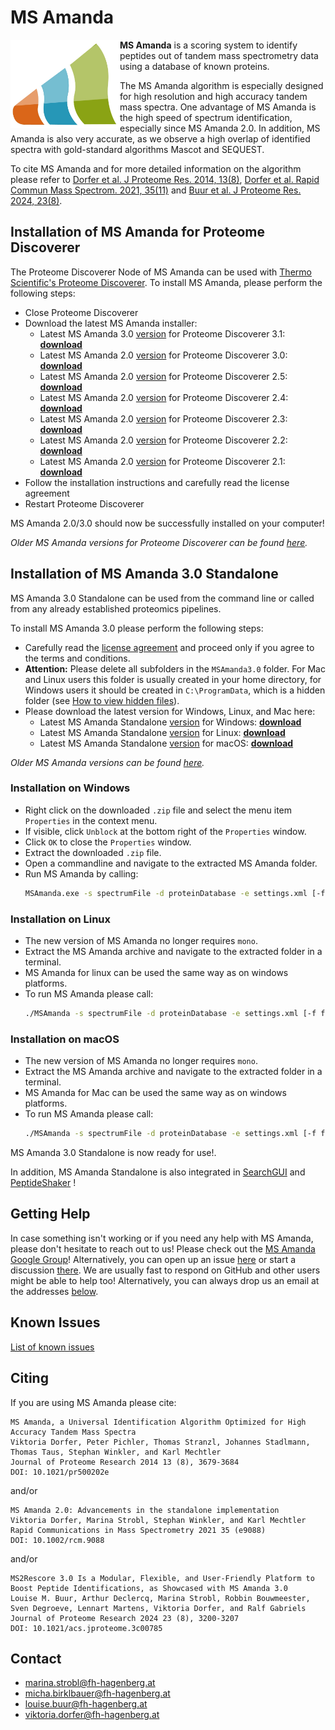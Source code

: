 # MS Amanda

<img src="logo/msamanda.jpg" align="left" width="175px"/>

**MS Amanda** is a scoring system to identify peptides out of tandem mass spectrometry data using a database of known proteins.

The MS Amanda algorithm is especially designed for high resolution and high accuracy tandem mass spectra. One advantage of MS Amanda is the high
speed of spectrum identification, especially since MS Amanda 2.0. In addition, MS Amanda is also very accurate, as we observe a high overlap of
identified spectra with gold-standard algorithms Mascot and SEQUEST.

To cite MS Amanda and for more detailed information on the algorithm please refer to
[Dorfer et al. J Proteome Res. 2014, 13(8)](https://doi.org/10.1021/pr500202e),
[Dorfer et al. Rapid Commun Mass Spectrom. 2021, 35(11)](https://doi.org/10.1002/rcm.9088)
and
[Buur et al. J Proteome Res. 2024, 23(8)](https://doi.org/10.1021/acs.jproteome.3c00785).

## Installation of MS Amanda for Proteome Discoverer

The Proteome Discoverer Node of MS Amanda can be used with
[Thermo Scientific's Proteome Discoverer](https://www.thermofisher.com/at/en/home/industrial/mass-spectrometry/liquid-chromatography-mass-spectrometry-lc-ms/lc-ms-software/multi-omics-data-analysis/proteome-discoverer-software.html).
To install MS Amanda, please perform the following steps:

- Close Proteome Discoverer
- Download the latest MS Amanda installer:
  - Latest MS Amanda 3.0 [version](https://github.com/hgb-bin-proteomics/MSAmanda/raw/master/release/pd/PD3.1/latest/version.txt) for Proteome Discoverer 3.1: [**download**](https://github.com/hgb-bin-proteomics/MSAmanda/raw/master/release/pd/PD3.1/latest/latest.zip)
  - Latest MS Amanda 2.0 [version](https://github.com/hgb-bin-proteomics/MSAmanda/raw/master/release/pd/PD3.0/latest/version.txt) for Proteome Discoverer 3.0: [**download**](https://github.com/hgb-bin-proteomics/MSAmanda/raw/master/release/pd/PD3.0/latest/latest.zip)
  - Latest MS Amanda 2.0 [version](https://github.com/hgb-bin-proteomics/MSAmanda/raw/master/release/pd/PD2.5/latest/version.txt) for Proteome Discoverer 2.5: [**download**](https://github.com/hgb-bin-proteomics/MSAmanda/raw/master/release/pd/PD2.5/latest/latest.zip)
  - Latest MS Amanda 2.0 [version](https://github.com/hgb-bin-proteomics/MSAmanda/raw/master/release/pd/PD2.4/latest/version.txt) for Proteome Discoverer 2.4: [**download**](https://github.com/hgb-bin-proteomics/MSAmanda/raw/master/release/pd/PD2.4/latest/latest.zip)
  - Latest MS Amanda 2.0 [version](https://github.com/hgb-bin-proteomics/MSAmanda/raw/master/release/pd/PD2.3/latest/version.txt) for Proteome Discoverer 2.3: [**download**](https://github.com/hgb-bin-proteomics/MSAmanda/raw/master/release/pd/PD2.3/latest/latest.zip)
  - Latest MS Amanda 2.0 [version](https://github.com/hgb-bin-proteomics/MSAmanda/raw/master/release/pd/PD2.2/latest/version.txt) for Proteome Discoverer 2.2: [**download**](https://github.com/hgb-bin-proteomics/MSAmanda/raw/master/release/pd/PD2.2/latest/latest.zip)
  - Latest MS Amanda 2.0 [version](https://github.com/hgb-bin-proteomics/MSAmanda/raw/master/release/pd/PD2.1/latest/version.txt) for Proteome Discoverer 2.1: [**download**](https://github.com/hgb-bin-proteomics/MSAmanda/raw/master/release/pd/PD2.1/latest/latest.zip)
- Follow the installation instructions and carefully read the license agreement
- Restart Proteome Discoverer

MS Amanda 2.0/3.0 should now be successfully installed on your computer!

*Older MS Amanda versions for Proteome Discoverer can be found [here](https://github.com/hgb-bin-proteomics/MSAmanda/tree/master/release/pd).*

## Installation of MS Amanda 3.0 Standalone

MS Amanda 3.0 Standalone can be used from the command line or called from any already established proteomics pipelines.

To install MS Amanda 3.0 please perform the following steps:

- Carefully read the [license agreement](https://github.com/hgb-bin-proteomics/MSAmanda/blob/master/LICENSE) and proceed only if you agree to the terms and conditions.
- **Attention:** Please delete all subfolders in the `MSAmanda3.0` folder. For Mac and Linux users this folder is usually created in your home directory, for Windows users it should be created in `C:\ProgramData`, which is a hidden folder (see [How to view hidden files](https://support.microsoft.com/en-us/windows/view-hidden-files-and-folders-in-windows-97fbc472-c603-9d90-91d0-1166d1d9f4b5)).
- Please download the latest version for Windows, Linux, and Mac here:
  - Latest MS Amanda Standalone [version](https://github.com/hgb-bin-proteomics/MSAmanda/raw/master/release/sa/latest/version.txt) for Windows: [**download**](https://github.com/hgb-bin-proteomics/MSAmanda/raw/master/release/sa/latest/win/latest.zip)
  - Latest MS Amanda Standalone [version](https://github.com/hgb-bin-proteomics/MSAmanda/raw/master/release/sa/latest/version.txt) for Linux: [**download**](https://github.com/hgb-bin-proteomics/MSAmanda/raw/master/release/sa/latest/linux/latest.tar.gz)
  - Latest MS Amanda Standalone [version](https://github.com/hgb-bin-proteomics/MSAmanda/raw/master/release/sa/latest/version.txt) for macOS: [**download**](https://github.com/hgb-bin-proteomics/MSAmanda/raw/master/release/sa/latest/mac/latest.tar.gz)

*Older MS Amanda versions can be found [here](https://github.com/hgb-bin-proteomics/MSAmanda/tree/master/release/sa).*

### Installation on Windows

- Right click on the downloaded `.zip` file and select the menu item `Properties` in the context menu.
- If visible, click `Unblock` at the bottom right of the `Properties` window.
- Click `OK` to close the `Properties` window.
- Extract the downloaded `.zip` file.
- Open a commandline and navigate to the extracted MS Amanda folder.
- Run MS Amanda by calling:
  ```bash
  MSAmanda.exe -s spectrumFile -d proteinDatabase -e settings.xml [-f fileformat] [-o outputfilename]
  ```

### Installation on Linux

- The new version of MS Amanda no longer requires `mono`.
- Extract the MS Amanda archive and navigate to the extracted folder in a terminal.
- MS Amanda for linux can be used the same way as on windows platforms.
- To run MS Amanda please call:
  ```bash
  ./MSAmanda -s spectrumFile -d proteinDatabase -e settings.xml [-f fileformat] [-o outputfilename]
  ```

### Installation on macOS

- The new version of MS Amanda no longer requires `mono`.
- Extract the MS Amanda archive and navigate to the extracted folder in a terminal.
- MS Amanda for Mac can be used the same way as on windows platforms.
- To run MS Amanda please call:
  ```bash
  ./MSAmanda -s spectrumFile -d proteinDatabase -e settings.xml [-f fileformat] [-o outputfilename]
  ```

MS Amanda 3.0 Standalone is now ready for use!.

In addition, MS Amanda Standalone is also integrated in
[SearchGUI](http://compomics.github.io/projects/searchgui.html)
and
[PeptideShaker](http://compomics.github.io/projects/peptide-shaker.html)
!

## Getting Help

In case something isn't working or if you need any help with MS Amanda,
please don't hesitate to reach out to us! Please check out the
[MS Amanda Google Group](https://groups.google.com/d/forum/msamanda)!
Alternatively, you can open
up an issue [here](https://github.com/hgb-bin-proteomics/MSAmanda/issues) or
start a discussion
[there](https://github.com/hgb-bin-proteomics/MSAmanda/discussions).
We are usually fast to respond on GitHub and other users might be able to help
too! Alternatively, you can always drop us an email at the addresses
[below](#contact).

## Known Issues

[List of known issues](https://github.com/hgb-bin-proteomics/MSAmanda/issues)

## Citing

If you are using MS Amanda please cite:
```
MS Amanda, a Universal Identification Algorithm Optimized for High Accuracy Tandem Mass Spectra
Viktoria Dorfer, Peter Pichler, Thomas Stranzl, Johannes Stadlmann, Thomas Taus, Stephan Winkler, and Karl Mechtler
Journal of Proteome Research 2014 13 (8), 3679-3684
DOI: 10.1021/pr500202e
```
and/or
```
MS Amanda 2.0: Advancements in the standalone implementation
Viktoria Dorfer, Marina Strobl, Stephan Winkler, and Karl Mechtler
Rapid Communications in Mass Spectrometry 2021 35 (e9088)
DOI: 10.1002/rcm.9088
```
and/or
```
MS2Rescore 3.0 Is a Modular, Flexible, and User-Friendly Platform to Boost Peptide Identifications, as Showcased with MS Amanda 3.0
Louise M. Buur, Arthur Declercq, Marina Strobl, Robbin Bouwmeester, Sven Degroeve, Lennart Martens, Viktoria Dorfer, and Ralf Gabriels
Journal of Proteome Research 2024 23 (8), 3200-3207
DOI: 10.1021/acs.jproteome.3c00785
```

## Contact

- [marina.strobl@fh-hagenberg.at](mailto:marina.strobl@fh-hagenberg.at)
- [micha.birklbauer@fh-hagenberg.at](mailto:micha.birklbauer@fh-hagenberg.at)
- [louise.buur@fh-hagenberg.at](mailto:louise.buur@fh-hagenberg.at)
- [viktoria.dorfer@fh-hagenberg.at](mailto:viktoria.dorfer@fh-hagenberg.at)
